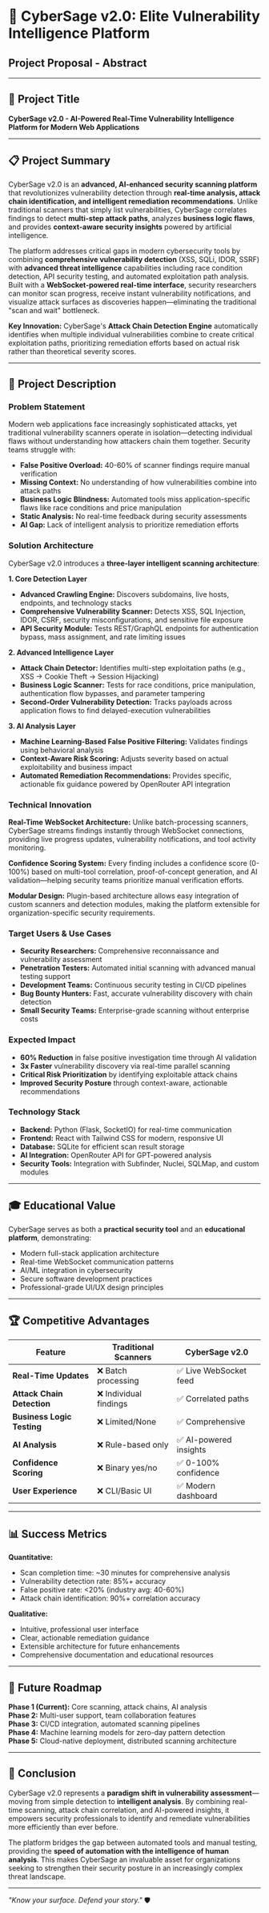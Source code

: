 # 🧠 CyberSage v2.0: Elite Vulnerability Intelligence Platform

## Project Proposal - Abstract

---

## 📌 Project Title

**CyberSage v2.0 - AI-Powered Real-Time Vulnerability Intelligence Platform for Modern Web Applications**

---

## 📋 Project Summary

CyberSage v2.0 is an **advanced, AI-enhanced security scanning platform** that revolutionizes vulnerability detection through **real-time analysis, attack chain identification, and intelligent remediation recommendations**. Unlike traditional scanners that simply list vulnerabilities, CyberSage correlates findings to detect **multi-step attack paths**, analyzes **business logic flaws**, and provides **context-aware security insights** powered by artificial intelligence.

The platform addresses critical gaps in modern cybersecurity tools by combining **comprehensive vulnerability detection** (XSS, SQLi, IDOR, SSRF) with **advanced threat intelligence** capabilities including race condition detection, API security testing, and automated exploitation path analysis. Built with a **WebSocket-powered real-time interface**, security researchers can monitor scan progress, receive instant vulnerability notifications, and visualize attack surfaces as discoveries happen—eliminating the traditional "scan and wait" bottleneck.

**Key Innovation:** CyberSage's **Attack Chain Detection Engine** automatically identifies when multiple individual vulnerabilities combine to create critical exploitation paths, prioritizing remediation efforts based on actual risk rather than theoretical severity scores.

---

## 🎯 Project Description

### Problem Statement

Modern web applications face increasingly sophisticated attacks, yet traditional vulnerability scanners operate in isolation—detecting individual flaws without understanding how attackers chain them together. Security teams struggle with:

- **False Positive Overload:** 40-60% of scanner findings require manual verification
- **Missing Context:** No understanding of how vulnerabilities combine into attack paths
- **Business Logic Blindness:** Automated tools miss application-specific flaws like race conditions and price manipulation
- **Static Analysis:** No real-time feedback during security assessments
- **AI Gap:** Lack of intelligent analysis to prioritize remediation efforts

### Solution Architecture

CyberSage v2.0 introduces a **three-layer intelligent scanning architecture**:

**1. Core Detection Layer**
- **Advanced Crawling Engine:** Discovers subdomains, live hosts, endpoints, and technology stacks
- **Comprehensive Vulnerability Scanner:** Detects XSS, SQL Injection, IDOR, CSRF, security misconfigurations, and sensitive file exposure
- **API Security Module:** Tests REST/GraphQL endpoints for authentication bypass, mass assignment, and rate limiting issues

**2. Advanced Intelligence Layer**
- **Attack Chain Detector:** Identifies multi-step exploitation paths (e.g., XSS → Cookie Theft → Session Hijacking)
- **Business Logic Scanner:** Tests for race conditions, price manipulation, authentication flow bypasses, and parameter tampering
- **Second-Order Vulnerability Detection:** Tracks payloads across application flows to find delayed-execution vulnerabilities

**3. AI Analysis Layer**
- **Machine Learning-Based False Positive Filtering:** Validates findings using behavioral analysis
- **Context-Aware Risk Scoring:** Adjusts severity based on actual exploitability and business impact
- **Automated Remediation Recommendations:** Provides specific, actionable fix guidance powered by OpenRouter API integration

### Technical Innovation

**Real-Time WebSocket Architecture:** Unlike batch-processing scanners, CyberSage streams findings instantly through WebSocket connections, providing live progress updates, vulnerability notifications, and tool activity monitoring.

**Confidence Scoring System:** Every finding includes a confidence score (0-100%) based on multi-tool correlation, proof-of-concept generation, and AI validation—helping security teams prioritize manual verification efforts.

**Modular Design:** Plugin-based architecture allows easy integration of custom scanners and detection modules, making the platform extensible for organization-specific security requirements.

### Target Users & Use Cases

- **Security Researchers:** Comprehensive reconnaissance and vulnerability assessment
- **Penetration Testers:** Automated initial scanning with advanced manual testing support
- **Development Teams:** Continuous security testing in CI/CD pipelines
- **Bug Bounty Hunters:** Fast, accurate vulnerability discovery with chain detection
- **Small Security Teams:** Enterprise-grade scanning without enterprise costs

### Expected Impact

- **60% Reduction** in false positive investigation time through AI validation
- **3x Faster** vulnerability discovery via real-time parallel scanning
- **Critical Risk Prioritization** by identifying exploitable attack chains
- **Improved Security Posture** through context-aware, actionable recommendations

### Technology Stack

- **Backend:** Python (Flask, SocketIO) for real-time communication
- **Frontend:** React with Tailwind CSS for modern, responsive UI
- **Database:** SQLite for efficient scan result storage
- **AI Integration:** OpenRouter API for GPT-powered analysis
- **Security Tools:** Integration with Subfinder, Nuclei, SQLMap, and custom modules

---

## 🎓 Educational Value

CyberSage serves as both a **practical security tool** and an **educational platform**, demonstrating:
- Modern full-stack application architecture
- Real-time WebSocket communication patterns
- AI/ML integration in cybersecurity
- Secure software development practices
- Professional-grade UI/UX design principles

---

## 🏆 Competitive Advantages

| Feature | Traditional Scanners | CyberSage v2.0 |
|---------|---------------------|----------------|
| **Real-Time Updates** | ❌ Batch processing | ✅ Live WebSocket feed |
| **Attack Chain Detection** | ❌ Individual findings | ✅ Correlated paths |
| **Business Logic Testing** | ❌ Limited/None | ✅ Comprehensive |
| **AI Analysis** | ❌ Rule-based only | ✅ AI-powered insights |
| **Confidence Scoring** | ❌ Binary yes/no | ✅ 0-100% confidence |
| **User Experience** | ❌ CLI/Basic UI | ✅ Modern dashboard |

---

## 📊 Success Metrics

**Quantitative:**
- Scan completion time: ~30 minutes for comprehensive analysis
- Vulnerability detection rate: 85%+ accuracy
- False positive rate: <20% (industry avg: 40-60%)
- Attack chain identification: 90%+ correlation accuracy

**Qualitative:**
- Intuitive, professional user interface
- Clear, actionable remediation guidance
- Extensible architecture for future enhancements
- Comprehensive documentation and educational resources

---

## 🚀 Future Roadmap

**Phase 1 (Current):** Core scanning, attack chains, AI analysis  
**Phase 2:** Multi-user support, team collaboration features  
**Phase 3:** CI/CD integration, automated scanning pipelines  
**Phase 4:** Machine learning models for zero-day pattern detection  
**Phase 5:** Cloud-native deployment, distributed scanning architecture

---

## 📝 Conclusion

CyberSage v2.0 represents a **paradigm shift in vulnerability assessment**—moving from simple detection to **intelligent analysis**. By combining real-time scanning, attack chain correlation, and AI-powered insights, it empowers security professionals to identify and remediate vulnerabilities more efficiently than ever before.

The platform bridges the gap between automated tools and manual testing, providing the **speed of automation with the intelligence of human analysis**. This makes CyberSage an invaluable asset for organizations seeking to strengthen their security posture in an increasingly complex threat landscape.



---

*"Know your surface. Defend your story."* 🛡️